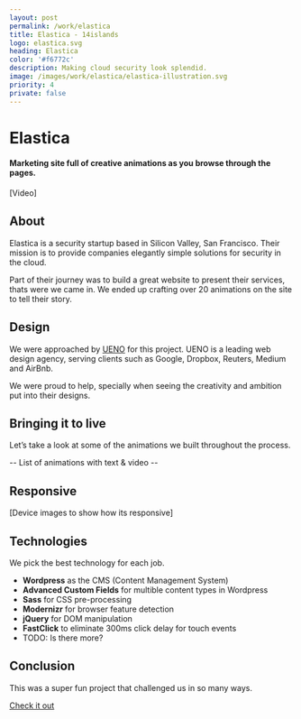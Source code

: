 ```yaml
---
layout: post
permalink: /work/elastica
title: Elastica - 14islands
logo: elastica.svg
heading: Elastica
color: '#f6772c'
description: Making cloud security look splendid.
image: /images/work/elastica/elastica-illustration.svg
priority: 4
private: false
---
```


# Elastica

#### Marketing site full of creative animations as you browse through the pages.

[Video]

## About

Elastica is a security startup based in Silicon Valley, San Francisco. Their mission is to provide companies elegantly simple solutions for security in the cloud.

Part of their journey was to build a great website to present their services, thats were we came in. We ended up crafting over 20 animations on the site to tell their story.

## Design

We were approached by [UENO](http://ueno.co) for this project. UENO is a leading web design agency, serving clients such as Google, Dropbox, Reuters, Medium and AirBnb.

We were proud to help, specially when seeing the creativity and ambition put into their designs.


## Bringing it to live

Let’s take a look at some of the animations we built throughout the process.

-- List of animations with text & video --



## Responsive

[Device images to show how its responsive]

## Technologies

We pick the best technology for each job.

- **Wordpress** as the CMS (Content Management System)
- **Advanced Custom Fields** for multible content types in Wordpress
- **Sass** for CSS pre-processing
- **Modernizr** for browser feature detection
- **jQuery** for DOM manipulation
- **FastClick** to eliminate 300ms click delay for touch events
- TODO: Is there more?

## Conclusion

This was a super fun project that challenged us in so many ways.

[Check it out](http://elastica.net/)
